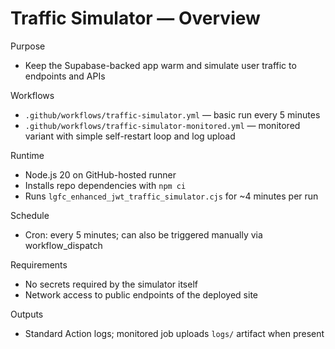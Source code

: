 # Traffic Simulator — Overview

Purpose
- Keep the Supabase-backed app warm and simulate user traffic to endpoints and APIs

Workflows
- `.github/workflows/traffic-simulator.yml` — basic run every 5 minutes
- `.github/workflows/traffic-simulator-monitored.yml` — monitored variant with simple self-restart loop and log upload

Runtime
- Node.js 20 on GitHub-hosted runner
- Installs repo dependencies with `npm ci`
- Runs `lgfc_enhanced_jwt_traffic_simulator.cjs` for ~4 minutes per run

Schedule
- Cron: every 5 minutes; can also be triggered manually via workflow_dispatch

Requirements
- No secrets required by the simulator itself
- Network access to public endpoints of the deployed site

Outputs
- Standard Action logs; monitored job uploads `logs/` artifact when present
